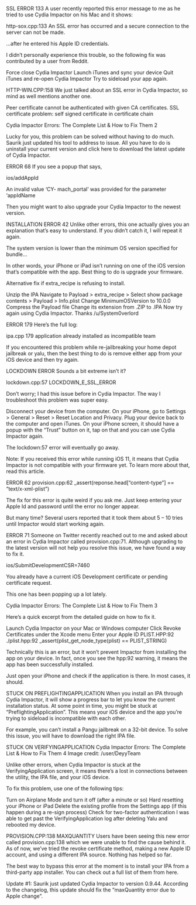 SSL ERROR 133
A user recently reported this error message to me as he tried to use Cydia Impactor on his Mac and it shows:

http-sox.cpp:133 An SSL error has occurred and a secure connection to the server can not be made.

…after he entered his Apple ID credentials.

I didn’t personally experience this trouble, so the following fix was contributed by a user from Reddit.

Force close Cydia Impactor
Launch iTunes and sync your device
Quit iTunes and re-open Cydia Impactor
Try to sideload your app again.

HTTP-WIN.CPP:158
We just talked about an SSL error in Cydia Impactor, so mind as well mentions another one.

Peer certificate cannot be authenticated with given CA certificates. SSL certificate problem: self signed certificate in certificate chain

Cydia Impactor Errors: The Complete List & How to Fix Them 2

Lucky for you, this problem can be solved without having to do much. Saurik just updated his tool to address to issue. All you have to do is uninstall your current version and click here to download the latest update of Cydia Impactor.

ERROR 68
If you see a popup that says,

ios/addAppId

An invalid value ‘CY- mach_portal’ was provided for the parameter ‘appIdName

Then you might want to also upgrade your Cydia Impactor to the newest version.

INSTALLATION ERROR 42
Unlike other errors, this one actually gives you an explanation that’s easy to understand. If you didn’t catch it, I will repeat it again.

The system version is lower than the minimum OS version specified for bundle…

In other words, your iPhone or iPad isn’t running on one of the iOS version that’s compatible with the app. Best thing to do is upgrade your firmware.

Alternative fix if extra_recipe is refusing to install.

Unzip the IPA
Navigate to Payload > extra_recipe > Select show package contents > Payload > Info.plist
Change MinimumOSVersion to 10.0.0
Compress the Payload file
Change its extension from .ZIP to .IPA
Now try again using Cydia Impactor. Thanks /u/System0verlord

ERROR 179
Here’s the full log:

ipa.cpp 179 application already installed as incompatible team

If you encountered this problem while re-jailbreaking your home depot jailbreak or yalu, then the best thing to do is remove either app from your iOS device and then try again.

LOCKDOWN ERROR
Sounds a bit extreme isn’t it?

lockdown.cpp:57
LOCKDOWN_E_SSL_ERROR

Don’t worry; I had this issue before in Cydia Impactor. The way I troubleshoot this problem was super easy.

Disconnect your device from the computer. On your iPhone, go to Settings > General > Reset > Reset Location and Privacy. Plug your device back to the computer and open iTunes. On your iPhone screen, it should have a popup with the “Trust” button on it, tap on that and you can use Cydia Impactor again.

The lockdown:57 error will eventually go away.

Note: If you received this error while running iOS 11, it means that Cydia Impactor is not compatible with your firmware yet. To learn more about that, read this article.

ERROR 62
provision.cpp:62 _assert(reponse.head[“content-type”] == “text/x-xml-plist”)

The fix for this error is quite weird if you ask me. Just keep entering your Apple Id and password until the error no longer appear.

But many time? Several users reported that it took them about 5 – 10 tries until Impactor would start working again.

ERROR 71
Someone on Twitter recently reached out to me and asked about an error in Cydia Impactor called provision.cpp:71. Although upgrading to the latest version will not help you resolve this issue, we have found a way to fix it.

ios/SubmitDevelopmentCSR=7460

You already have a current iOS Development certificate or pending certificate request.

This one has been popping up a lot lately.

Cydia Impactor Errors: The Complete List & How to Fix Them 3

Here’s a quick excerpt from the detailed guide on how to fix it.

Launch Cydia Impactor on your Mac or Windows computer
Click Revoke Certificates under the Xcode menu
Enter your Apple ID
PLIST.HPP:92
./plist.hpp:92 _assert(plist_get_node_type(plist) == PLIST_STRING)

Technically this is an error, but it won’t prevent Impactor from installing the app on your device. In fact, once you see the hpp:92 warning, it means the app has been successfully installed.

Just open your iPhone and check if the application is there. In most cases, it should.

STUCK ON PREFLIGHTINGAPPLICATION
When you install an IPA through Cydia Impactor, it will show a progress bar to let you know the current installation status. At some point in time, you might be stuck at “PreflightingApplication”. This means your iOS device and the app you’re trying to sideload is incompatible with each other.

For example, you can’t install a Pangu jailbreak on a 32-bit device. To solve this issue, you will have to download the right IPA file.

STUCK ON VERIFYINGAPPLICATION
Cydia Impactor Errors: The Complete List & How to Fix Them 4
Image credit: /user/DeyyTeam

Unlike other errors, when Cydia Impactor is stuck at the VerifyingApplication screen, it means there’s a lost in connections between the utility, the IPA file, and your iOS device.

To fix this problem, use one of the following tips:

Turn on Airplane Mode and turn it off (after a minute or so)
Hard resetting your iPhone or iPad
Delete the existing profile from the Settings app (if this happen during a re-sign process)
Check for two-factor authentication
I was able to get past the VerifyingApplication log after deleting Yalu and rebooted my device.

PROVISION.CPP:138 MAXQUANTITY
Users have been seeing this new error called provision.cpp:138 which we were unable to find the cause behind it. As of now, we’ve tried the revoke certificate method, making a new Apple ID account, and using a different IPA source. Nothing has helped so far.

The best way to bypass this error at the moment is to install your IPA from a third-party app installer. You can check out a full list of them from here.

Update #1: Saurik just updated Cydia Impactor to version 0.9.44. According to the changelog, this update should fix the “maxQuantity error due to Apple change”.
